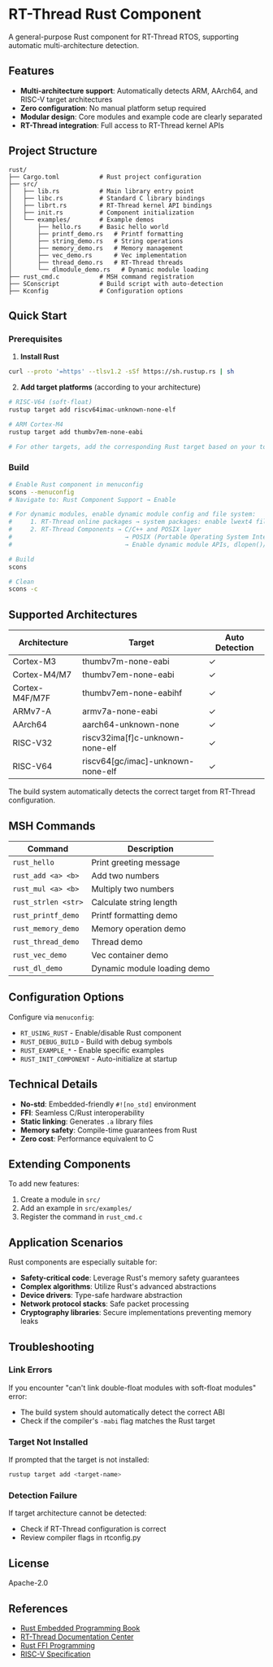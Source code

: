 # RT-Thread Rust Component

A general-purpose Rust component for RT-Thread RTOS, supporting automatic multi-architecture detection.

## Features

- **Multi-architecture support**: Automatically detects ARM, AArch64, and RISC-V target architectures
- **Zero configuration**: No manual platform setup required
- **Modular design**: Core modules and example code are clearly separated
- **RT-Thread integration**: Full access to RT-Thread kernel APIs

## Project Structure

```
rust/
├── Cargo.toml           # Rust project configuration
├── src/
│   ├── lib.rs           # Main library entry point
│   ├── libc.rs          # Standard C library bindings
│   ├── librt.rs         # RT-Thread kernel API bindings
│   ├── init.rs          # Component initialization
│   └── examples/        # Example demos
│       ├── hello.rs     # Basic hello world
│       ├── printf_demo.rs   # Printf formatting
│       ├── string_demo.rs   # String operations
│       ├── memory_demo.rs   # Memory management
│       ├── vec_demo.rs      # Vec implementation
│       ├── thread_demo.rs   # RT-Thread threads
│       └── dlmodule_demo.rs   # Dynamic module loading
├── rust_cmd.c           # MSH command registration
├── SConscript           # Build script with auto-detection
├── Kconfig              # Configuration options
```

## Quick Start

### Prerequisites

1. **Install Rust**
```bash
curl --proto '=https' --tlsv1.2 -sSf https://sh.rustup.rs | sh
```

2. **Add target platforms** (according to your architecture)
```bash
# RISC-V64 (soft-float)
rustup target add riscv64imac-unknown-none-elf

# ARM Cortex-M4
rustup target add thumbv7em-none-eabi

# For other targets, add the corresponding Rust target based on your toolchain/ABI
```

### Build

```bash
# Enable Rust component in menuconfig
scons --menuconfig
# Navigate to: Rust Component Support → Enable

# For dynamic modules, enable dynamic module config and file system:
#     1. RT-Thread online packages → system packages: enable lwext4 file system
#     2. RT-Thread Components → C/C++ and POSIX layer 
#                               → POSIX (Portable Operating System Interface) layer
#                               → Enable dynamic module APIs, dlopen()/dlsym()/dlclose() etc

# Build
scons

# Clean
scons -c
```

## Supported Architectures

| Architecture | Target | Auto Detection |
|--------------|--------|---------------|
| Cortex-M3    | thumbv7m-none-eabi | ✓ |
| Cortex-M4/M7 | thumbv7em-none-eabi | ✓ |
| Cortex-M4F/M7F | thumbv7em-none-eabihf | ✓ |
| ARMv7-A      | armv7a-none-eabi | ✓ |
| AArch64      | aarch64-unknown-none | ✓ |
| RISC-V32     | riscv32ima[f]c-unknown-none-elf | ✓ |
| RISC-V64     | riscv64[gc/imac]-unknown-none-elf | ✓ |

The build system automatically detects the correct target from RT-Thread configuration.

## MSH Commands

| Command | Description |
|---------|-------------|
| `rust_hello` | Print greeting message |
| `rust_add <a> <b>` | Add two numbers |
| `rust_mul <a> <b>` | Multiply two numbers |
| `rust_strlen <str>` | Calculate string length |
| `rust_printf_demo` | Printf formatting demo |
| `rust_memory_demo` | Memory operation demo |
| `rust_thread_demo` | Thread demo |
| `rust_vec_demo` | Vec container demo |
| `rust_dl_demo` | Dynamic module loading demo |

## Configuration Options

Configure via `menuconfig`:

- `RT_USING_RUST` - Enable/disable Rust component
- `RUST_DEBUG_BUILD` - Build with debug symbols
- `RUST_EXAMPLE_*` - Enable specific examples
- `RUST_INIT_COMPONENT` - Auto-initialize at startup

## Technical Details

- **No-std**: Embedded-friendly `#![no_std]` environment
- **FFI**: Seamless C/Rust interoperability
- **Static linking**: Generates `.a` library files
- **Memory safety**: Compile-time guarantees from Rust
- **Zero cost**: Performance equivalent to C

## Extending Components

To add new features:

1. Create a module in `src/`
2. Add an example in `src/examples/`
3. Register the command in `rust_cmd.c`

## Application Scenarios

Rust components are especially suitable for:

- **Safety-critical code**: Leverage Rust's memory safety guarantees
- **Complex algorithms**: Utilize Rust's advanced abstractions
- **Device drivers**: Type-safe hardware abstraction
- **Network protocol stacks**: Safe packet processing
- **Cryptography libraries**: Secure implementations preventing memory leaks

## Troubleshooting

### Link Errors

If you encounter "can't link double-float modules with soft-float modules" error:
- The build system should automatically detect the correct ABI
- Check if the compiler's `-mabi` flag matches the Rust target

### Target Not Installed

If prompted that the target is not installed:
```bash
rustup target add <target-name>
```

### Detection Failure

If target architecture cannot be detected:
- Check if RT-Thread configuration is correct
- Review compiler flags in rtconfig.py

## License

Apache-2.0

## References

- [Rust Embedded Programming Book](https://docs.rust-embedded.org/)
- [RT-Thread Documentation Center](https://www.rt-thread.org/document/site/)
- [Rust FFI Programming](https://doc.rust-lang.org/nomicon/ffi.html)
- [RISC-V Specification](https://riscv.org/technical/specifications/)